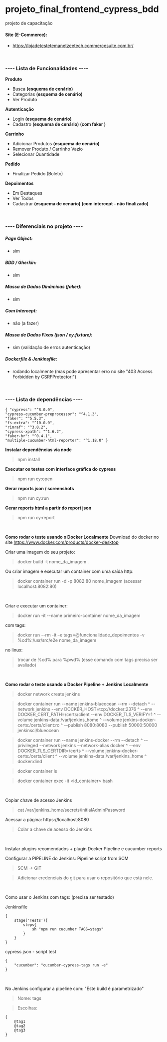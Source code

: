 # projeto_final_frontend_cypress_bdd
 projeto de capacitação

#### Site (E-Commerce):
- https://lojadetestetemanetzeetech.commercesuite.com.br/

<br/>

### ---- Lista de Funcionalidades ----

**Produto**
- Busca **(esquema de cenário)**
- Categorias **(esquema de cenário)**
- Ver Produto

**Autenticação**
- Login **(esquema de cenário)** 
- Cadastro **(esquema de cenário)** **(com faker )** 

**Carrinho**
- Adicionar Produtos **(esquema de cenário)**
- Remover Produto / Carrinho Vazio
- Selecionar Quantidade

**Pedido**
- Finalizar Pedido (Boleto)

**Depoimentos**
- Em Destaques
- Ver Todos
- Cadastrar **(esquema de cenário)** **(com intercept - não finalizado)** 

<br/>

### ---- Diferenciais no projeto ----

##### Page Object:
- sim
##### BDD / Gherkin:
- sim
##### Massa de Dados Dinâmicas (faker):
- sim
##### Com Intercept:
- não (a fazer)
##### Massa de Dados Fixas (json / cy.fixture):
- sim (validação de erros autenticação)
##### Dockerfile & Jenkinsfile:
- rodando localmente (mas pode apresentar erro no site "403 Access Forbidden by CSRFProtector!")

<br/>

### ---- Lista de dependências ----

    { "cypress": "^8.0.0",
    "cypress-cucumber-preprocessor": "^4.1.3",
    "faker": "^5.5.3",
    "fs-extra": "^10.0.0",
    "rimraf": "^3.0.2",
    "cypress-xpath": "^1.6.2",
    "faker-br": "^0.4.1",
    "multiple-cucumber-html-reporter": "^1.18.0" }

**Instalar dependências via node**
> npm install

**Executar os testes com interface gráfica do cypress**
> npm run cy:open

**Gerar reports json / screenshots**
> npm run cy:run

**Gerar reports html a partir do report json**
> npm run cy:report

<br/>

**Como rodar o teste usando o Docker Localmente**
Download do docker no site https://www.docker.com/products/docker-desktop

Criar uma imagem do seu projeto: 

> docker build -t nome_da_imagem . 

Ou criar imagem e executar um container com uma saída http: 

> docker container run -d -p 8082:80 nome_imagem (acessar localhost:8082:80)

<br/>

Criar e executar um container: 

> docker run -it --name primeiro-container nome_da_imagem

com tags:
> docker run --rm -it –e tags=@funcionalidade_depoimentos -v %cd%:/usr/src/e2e nome_da_imagem

no linux:
> trocar de %cd% para %pwd% (esse comando com tags precisa ser avaliado)

<br/>

**Como rodar o teste usando o Docker Pipeline + Jenkins Localmente**
> docker network create jenkins

> docker container run  --name jenkins-blueocean --rm --detach ^   --network jenkins --env DOCKER_HOST=tcp://docker:2376 ^   --env DOCKER_CERT_PATH=/certs/client --env DOCKER_TLS_VERIFY=1 ^   --volume jenkins-data:/var/jenkins_home ^   --volume jenkins-docker-certs:/certs/client:ro ^   --publish 8080:8080 --publish 50000:50000 jenkinsci/blueocean

> docker container run  --name jenkins-docker --rm --detach ^   --privileged --network jenkins --network-alias docker ^   --env DOCKER_TLS_CERTDIR=/certs ^   --volume jenkins-docker-certs:/certs/client ^   --volume jenkins-data:/var/jenkins_home ^   docker:dind

> docker container ls 

> docker container exec -it <id_container> bash 

<br/>

Copiar chave de acesso Jenkins

> cat /var/jenkins_home/secrets/initialAdminPassword 

Acessar a página: https://localhost:8080

> Colar a chave de acesso do Jenkins

<br/>

Instalar plugins recomendados + plugin Docker Pipeline e cucumber reports

Configurar a PIPELINE do Jenkins: Pipeline script from SCM

> SCM -> GIT

> Adicionar credenciais do git para usar o repositório que está nele. 

<br/>

Como usar o Jenkins com tags: (precisa ser testado)

Jenkinsfile

    {
        stage('Tests'){ 
            steps{ 
                sh "npm run cucumber TAGS=$tags" 
            } 
        } 
    }

cypress.json - script test

    {
        "cucumber": "cucumber-cypress-tags run -e" 
    }

<br/>

No Jenkins configurar a pipeline com: "Este build é parametrizado"

> Nome: tags

> Escolhas:

    {
        @tag1
        @tag2
        @tag3
    }